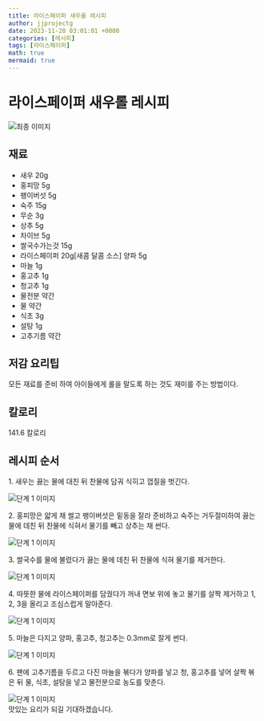 ```yaml
---
title: 라이스페이퍼 새우롤 레시피
author: jjprojectg
date: 2023-11-20 03:01:01 +0000
categories: [레시피]
tags: [라이스페이퍼]
math: true
mermaid: true
---
```

<meta name="og:type" content="website"/>
<meta charset="UTF-8"/>
<div class="header">
  <h1>라이스페이퍼 새우롤 레시피</h1>
</div>

<div class="container my-4">
  <div class="row">
    <div class="col-12 col-md-6">
      <div class="recipe-image">
        <img src="http://www.foodsafetykorea.go.kr/uploadimg/20141117/20141117053652_1416213412573.jpg" class="step-image" alt="최종 이미지"/>
      </div>
    </div>
    <div class="col-12 col-md-6">
      <div class="ingredients">
        <h2>재료</h2>
        <ul class="card">
          <li> 새우 20g </li>
          <li>  홍피망 5g </li>
          <li>  팽이버섯 5g </li>
          <li>  숙주 15g </li>
          <li>  무순 3g </li>
          <li>  상추 5g </li>
          <li>  차이브 5g </li>
          <li>  쌀국수가는것 15g </li>
          <li>  라이스페이퍼 20g[새콤 달콤 소스] 양파 5g </li>
          <li>  마늘 1g </li>
          <li>  홍고추 1g </li>
          <li>  청고추 1g </li>
          <li>  물전분 약간 </li>
          <li>  물 약간 </li>
          <li>  식초 3g </li>
          <li>  설탕 1g </li>
          <li>  고추기름 약간 </li>
</ul>
      </div>
    </div>
    <div class="col-12 col-md-6">
      <div class="ingredients">
        <h2>저감 요리팁</h2>
        <div class="card"> 
          <p>
            모든 재료를 준비 하여 아이들에게 롤을 말도록 하는 것도 재미를 주는 방법이다.
          </p>
        </div>
      </div>
      <div class="ingredients">
        <h2>칼로리</h2>
        <div class="card"> 
          <p>
            141.6 칼로리
          </p>
        </div>
      </div>
    </div>
  </div>

  <h2 class="my-4">레시피 순서</h2>
  <div class="card recipe-card">
    <div class="card-body recipe-step">
      <p class="card-text step-description">1. 새우는 끓는 물에 대친 뒤 찬물에 담궈 식히고 껍질을 벗긴다.</p>
      <img src="http://www.foodsafetykorea.go.kr/uploadimg/cook/961-1.jpg" alt="단계 1 이미지" class="step-image"/>
    </div>
  </div>
  <div class="card recipe-card">
    <div class="card-body recipe-step">
      <p class="card-text step-description">2. 홍피망은 얇게 채 썰고 팽이버섯은 밑동을 잘라 준비하고 숙주는 거두절미하여 끓는 물에 데친 뒤 찬물에 식혀서 물기를 빼고 상추는 채 썬다.</p>
      <img src="http://www.foodsafetykorea.go.kr/uploadimg/cook/961-2.jpg" alt="단계 1 이미지" class="step-image"/>
    </div>
  </div>
  <div class="card recipe-card">
    <div class="card-body recipe-step">
      <p class="card-text step-description">3. 쌀국수를 물에 불렸다가 끓는 물에 데친 뒤 찬물에 식혀 물기를 제거한다.</p>
      <img src="http://www.foodsafetykorea.go.kr/uploadimg/cook/961-3.jpg" alt="단계 1 이미지" class="step-image"/>
    </div>
  </div>
  <div class="card recipe-card">
    <div class="card-body recipe-step">
      <p class="card-text step-description">4. 따뜻한 물에 라이스페이퍼를 담궜다가 꺼내 면보 위에 놓고 물기를 살짝 제거하고 1, 2, 3을 올리고 조심스럽게 말아준다.</p>
      <img src="http://www.foodsafetykorea.go.kr/uploadimg/cook/961-4.jpg" alt="단계 1 이미지" class="step-image"/>
    </div>
  </div>
  <div class="card recipe-card">
    <div class="card-body recipe-step">
      <p class="card-text step-description">5. 마늘은 다지고 양파, 홍고추, 청고추는 0.3mm로 잘게 썬다.</p>
      <img src="http://www.foodsafetykorea.go.kr/uploadimg/cook/961-5.jpg" alt="단계 1 이미지" class="step-image"/>
    </div>
  </div>
  <div class="card recipe-card">
    <div class="card-body recipe-step">
      <p class="card-text step-description">6. 팬에 고추기름을 두르고 다진 마늘을 볶다가 양파를 넣고 청, 홍고추를 넣어 살짝 볶은 뒤 물, 식초, 설탕을 넣고 물전분으로 농도를 맞춘다.</p>
      <img src="http://www.foodsafetykorea.go.kr/uploadimg/cook/961-6.jpg" alt="단계 1 이미지" class="step-image"/>
    </div>
  </div>

</div>
맛있는 요리가 되길 기대하겠습니다.
